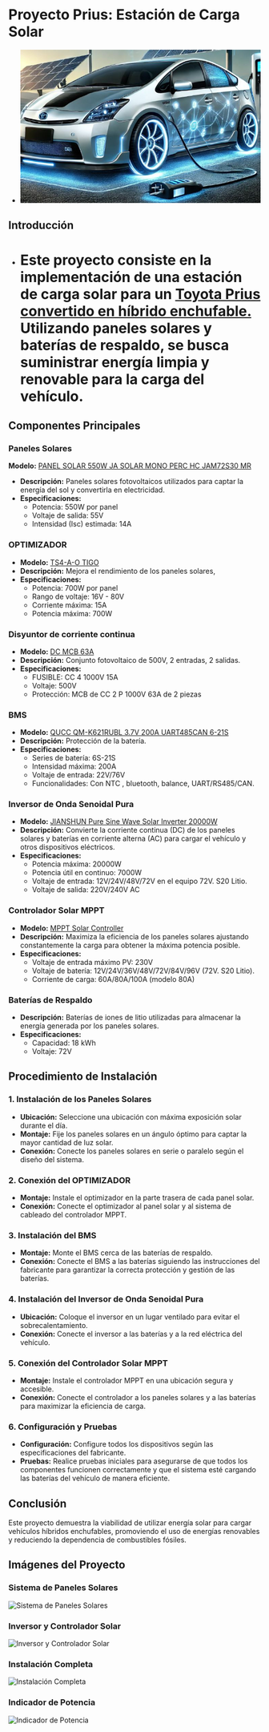 # Proyecto Prius: Estación de Carga Solar

- ![Toyota Prius Gen 2 Plug-in Solar](https://github.com/Lorevalles/Cargador_Solar/blob/main/Cargando.JPG)

## Introducción
- # Este proyecto consiste en la implementación de una estación de carga solar para un [Toyota Prius convertido en híbrido enchufable.](https://github.com/Lorevalles/Proyecto_Prius/blob/main/README.md)  Utilizando paneles solares y baterías de respaldo, se busca suministrar energía limpia y renovable para la carga del vehículo.

## Componentes Principales

### Paneles Solares
**Modelo:** [PANEL SOLAR 550W JA SOLAR MONO PERC HC JAM72S30 MR](https://www.obramat.es/panel-solar-465w-ja-solar-mono-perc-hc-25037434.html)
- **Descripción:** Paneles solares fotovoltaicos utilizados para captar la energía del sol y convertirla en electricidad.
- **Especificaciones:**
  - Potencia: 550W por panel
  - Voltaje de salida: 55V
  - Intensidad (Isc) estimada: 14A
    
### OPTIMIZADOR
- **Modelo:** [TS4-A-O TIGO](https://www.obramat.es/optimizador-ts4-a-o-tigo-10974712.html)
- **Descripción:** Mejora el rendimiento de los paneles solares, 
- **Especificaciones:**
  - Potencia: 700W por panel
  - Rango de voltaje: 16V - 80V
  - Corriente máxima: 15A
  - Potencia máxima: 700W

### Disyuntor de corriente continua
- **Modelo:** [DC MCB 63A](https://es.aliexpress.com/item/1005004593346679.html?spm=a2g0o.order_list.order_list_main.189.2631194dYLNt67&gatewayAdapt=glo2esp)
- **Descripción:** Conjunto fotovoltaico de 500V, 2 entradas, 2 salidas.
- **Especificaciones:**
  - FUSIBLE: CC 4 1000V 15A
  - Voltaje: 500V
  - Protección: MCB de CC 2 P 1000V 63A de 2 piezas

### BMS 
- **Modelo:** [QUCC QM-K621RUBL 3.7V 200A UART485CAN 6-21S](https://es.aliexpress.com/item/1005004981652594.html?spm=a2g0o.order_list.order_list_main.144.2631194dYLNt67&gatewayAdapt=glo2esp)
- **Descripción:** Protección de la batería.
- **Especificaciones:**
  - Series de batería: 6S-21S
  - Intensidad máxima: 200A
  - Voltaje de entrada: 22V/76V
  - Funcionalidades: Con NTC , bluetooth, balance, UART/RS485/CAN.
  
### Inversor de Onda Senoidal Pura
- **Modelo:** [JIANSHUN Pure Sine Wave Solar Inverter 20000W](https://amzn.eu/d/04rNMctd)
- **Descripción:** Convierte la corriente continua (DC) de los paneles solares y baterías en corriente alterna (AC) para cargar el vehículo y otros dispositivos eléctricos.
- **Especificaciones:**
  - Potencia máxima: 20000W
  - Potencia útil en continuo: 7000W
  - Voltaje de entrada: 12V/24V/48V/72V en el equipo 72V. S20 Litio.
  - Voltaje de salida: 220V/240V AC

### Controlador Solar MPPT
- **Modelo:** [MPPT Solar Controller](https://es.aliexpress.com/item/1005006140709151.html?spm=a2g0o.order_list.order_list_main.5.2631194dYLNt67&gatewayAdapt=glo2esp)
- **Descripción:** Maximiza la eficiencia de los paneles solares ajustando constantemente la carga para obtener la máxima potencia posible.
- **Especificaciones:**
  - Voltaje de entrada máximo PV: 230V
  - Voltaje de batería: 12V/24V/36V/48V/72V/84V/96V (72V. S20 Litio).
  - Corriente de carga: 60A/80A/100A (modelo 80A)

### Baterías de Respaldo
- **Descripción:** Baterías de iones de litio utilizadas para almacenar la energía generada por los paneles solares.
- **Especificaciones:**
  - Capacidad: 18 kWh
  - Voltaje: 72V

## Procedimiento de Instalación

### 1. Instalación de los Paneles Solares
- **Ubicación:** Seleccione una ubicación con máxima exposición solar durante el día.
- **Montaje:** Fije los paneles solares en un ángulo óptimo para captar la mayor cantidad de luz solar.
- **Conexión:** Conecte los paneles solares en serie o paralelo según el diseño del sistema.

### 2. Conexión del OPTIMIZADOR
- **Montaje:** Instale el optimizador en la parte trasera de cada panel solar.
- **Conexión:** Conecte el optimizador al panel solar y al sistema de cableado del controlador MPPT.

### 3. Instalación del BMS
- **Montaje:** Monte el BMS cerca de las baterías de respaldo.
- **Conexión:** Conecte el BMS a las baterías siguiendo las instrucciones del fabricante para garantizar la correcta protección y gestión de las baterías.

### 4. Instalación del Inversor de Onda Senoidal Pura
- **Ubicación:** Coloque el inversor en un lugar ventilado para evitar el sobrecalentamiento.
- **Conexión:** Conecte el inversor a las baterías y a la red eléctrica del vehículo.

### 5. Conexión del Controlador Solar MPPT
- **Montaje:** Instale el controlador MPPT en una ubicación segura y accesible.
- **Conexión:** Conecte el controlador a los paneles solares y a las baterías para maximizar la eficiencia de carga.

### 6. Configuración y Pruebas
- **Configuración:** Configure todos los dispositivos según las especificaciones del fabricante.
- **Pruebas:** Realice pruebas iniciales para asegurarse de que todos los componentes funcionen correctamente y que el sistema esté cargando las baterías del vehículo de manera eficiente.


## Conclusión
Este proyecto demuestra la viabilidad de utilizar energía solar para cargar vehículos híbridos enchufables, promoviendo el uso de energías renovables y reduciendo la dependencia de combustibles fósiles.

## Imágenes del Proyecto

### Sistema de Paneles Solares
![Sistema de Paneles Solares](ruta/a/la/imagen/IMG_1881.JPG)

### Inversor y Controlador Solar
![Inversor y Controlador Solar](ruta/a/la/imagen/IMG_2094.JPG)

### Instalación Completa
![Instalación Completa](ruta/a/la/imagen/IMG_1899.JPG)

### Indicador de Potencia
![Indicador de Potencia](ruta/a/la/imagen/IMG_2117.JPG)
